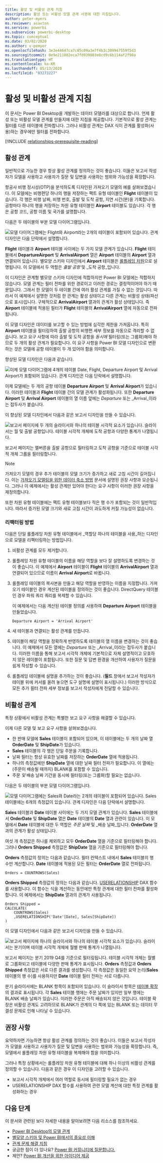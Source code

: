 ```yaml
---
title: 활성 및 비활성 관계 지침
description: 활성 또는 비활성 모델 관계 사용에 대한 지침입니다.
author: peter-myers
ms.reviewer: asaxton
ms.service: powerbi
ms.subservice: powerbi-desktop
ms.topic: conceptual
ms.date: 03/02/2020
ms.author: v-pemyer
ms.openlocfilehash: 3e3e44647ca7c85c09a3e7f4b3c309947559f5d3
ms.sourcegitcommit: 0e9e211082eca7fd939803e0cd9c6b114af2f90a
ms.translationtype: HT
ms.contentlocale: ko-KR
ms.lasthandoff: 05/13/2020
ms.locfileid: "83273227"
---
```

# <a name="active-vs-inactive-relationship-guidance"></a>활성 및 비활성 관계 지침

이 문서는 Power BI Desktop을 개발하는 데이터 모델러를 대상으로 합니다. 언제 활성 또는 비활성 모델 관계를 만들지에 대한 지침을 제공합니다. 기본적으로 활성 관계는 필터를 다른 테이블에 전파합니다. 그러나 비활성 관계는 DAX 식이 관계를 활성화(사용)하는 경우에만 필터를 전파합니다.

[!INCLUDE [relationships-prerequisite-reading](includes/relationships-prerequisite-reading.md)]

## <a name="active-relationships"></a>활성 관계

일반적으로 가능한 경우 항상 활성 관계를 정의하는 것이 좋습니다. 이들은 보고서 작성자가 모델을 사용하고 사용자가 질문 및 답변을 사용하는 범위와 가능성을 확장합니다.

항공사 비행 정시성(OTP)을 분석하도록 디자인된 가져오기 모델의 예를 살펴보겠습니다. 이 모델에는 비행편당 하나의 행을 저장하는 팩트 유형 테이블인 **Flight** 테이블이 있습니다. 각 행은 비행 날짜, 비행 번호, 출발 및 도착 공항, 지연 시간(분)을 기록합니다. 공항마다 하나의 행을 저장하는 차원 유형 테이블인 **Airport** 테이블도 있습니다. 각 행은 공항 코드, 공항 이름 및 국가를 설명합니다.

다음은 두 테이블의 부분 모델 다이어그램입니다.

![모델 다이어그램에는 Flight와 Airport라는 2개의 테이블이 포함되어 있습니다. 관계 디자인은 다음 단락에서 설명합니다.](media/relationships-active-inactive/flight-model-1.png)

**Flight** 테이블과 **Airport** 테이블 사이에는 두 가지 모델 관계가 있습니다. **Flight** 테이블에서 **DepartureAirport** 및 **ArrivalAirport** 열은 **Airport** 테이블의 **Airport** 열과 연결되어 있습니다. 별모양 스키마 디자인에서 **Airport** 테이블은 [롤플레잉 차원](star-schema.md#role-playing-dimensions)으로 설명됩니다. 이 모델에서 두 역할은 _출발 공항_ 및 _도착 공항_입니다.

이 디자인은 관계형 별모양 스키마 디자인에 적합하지만 Power BI 모델에는 적합하지 않습니다. 모델 관계는 필터 전파를 위한 경로이고 이러한 경로는 결정적이어야 하기 때문입니다. 그래서 한 모델이 두 테이블 간에 여러 활성 관계를 가질 수 없는 것입니다. 따라서 이 예제에서 설명한 것처럼 한 관계는 활성 상태이고 다른 관계는 비활성 상태(파선으로 표시)입니다. 구체적으로 **ArrivalAirport** 열과의 관계가 활성 상태입니다. 즉 **Airport** 테이블에 적용된 필터가 **Flight** 테이블의 **ArrivalAirport** 열에 자동으로 전파됩니다.

이 모델 디자인은 데이터를 보고할 수 있는 방법에 심각한 제한을 가져옵니다. 특히 **Airport** 테이블을 필터링하여 출발 공항의 비행편 세부 정보를 자동으로 격리할 수 없습니다. 보고 요구 사항에 따라 출발 및 도착 공항을 _동시에_ 필터링(또는 그룹화)해야 하므로 두 개의 활성 관계가 필요합니다. 이 요구 사항을 Power BI 모델 디자인으로 변환하는 것은 모델에 공항 테이블이 두 개 있어야 함을 의미합니다.

향상된 모델 디자인은 다음과 같습니다.

![이제 모델 다이어그램에 4개의 테이블 Date, Flight, Departure Airport 및 Arrival Airport가 포함되어 있습니다. 관계 디자인은 다음 단락에서 설명합니다.](media/relationships-active-inactive/flight-model-2.png)

이제 모델에는 두 개의 공항 테이블 **Departure Airport** 및 **Arrival Airport**가 있습니다. 이러한 테이블과 **Flight** 테이블 간의 모델 관계가 활성화됩니다. 또한 **Departure Airport** 및 **Arrival Airport** 테이블의 열 이름 앞에는 _Departure_ 또는 _Arrival_이라는 접두사가 붙습니다.

이 향상된 모델 디자인에서 다음과 같은 보고서 디자인을 만들 수 있습니다.

![보고서 페이지에 두 개의 슬라이서와 하나의 테이블 시각적 요소가 있습니다. 슬라이서는 월 및 출발 공항입니다. 테이블 시각적 개체에 도착 공항과 다양한 통계가 나열됩니다.](media/relationships-active-inactive/flight-report-design.png)

보고서 페이지는 멜버른을 출발 공항으로 필터링하고 도착 공항을 기준으로 테이블 시각적 개체 그룹을 필터링합니다.

> [!NOTE]
> 가져오기 모델의 경우 추가 테이블의 모델 크기가 증가하고 새로 고침 시간이 길어집니다. 이는 [가져오기 모델링을 위한 데이터 축소 방법](import-modeling-data-reduction.md) 문서에 설명된 권장 사항과 모순됩니다. 그러나 이 예제에서는 활성 관계만 있어야 한다는 요구 사항이 이러한 권장 사항을 재정의합니다.
>
> 또한 차원 유형 테이블에는 팩트 유형 테이블보다 적은 행 수가 포함되는 것이 일반적입니다. 따라서 증가된 모델 크기와 새로 고침 시간이 과도하게 커질 가능성이 없습니다.

### <a name="refactoring-methodology"></a>리팩터링 방법

다음은 단일 롤플레잉 차원 유형 테이블에서 _역할당 하나의 테이블을 사용_하는 디자인으로 모델을 리팩터링하는 방법입니다.

1. 비활성 관계를 모두 제거합니다.
2. 롤플레잉 차원 유형 테이블의 이름을 해당 역할을 보다 잘 설명하도록 변경하는 것이 좋습니다. 이 예제에서 **Airport** 테이블이 **Flight** 테이블의 **ArrivalAirport** 열과 연결되어 있으므로 이름이 **Arrival Airport**로 바뀝니다.
3. 롤플레잉 테이블의 복사본을 만들고 해당 역할을 반영하는 이름을 지정합니다. 가져오기 테이블인 경우 계산된 테이블을 정의하는 것이 좋습니다. DirectQuery 테이블인 경우 파워 쿼리 쿼리를 복제할 수 있습니다.

    이 예제에서는 다음 계산된 테이블 정의를 사용하여 **Departure Airport** 테이블을 만들었습니다.

    ```dax
    Departure Airport = 'Arrival Airport'
    ```

4. 새 테이블과 연결되는 활성 관계를 만듭니다.
5. 테이블이 해당 역할을 정확하게 반영하도록 테이블의 열 이름을 변경하는 것이 좋습니다. 이 예제에서 모든 열에는 _Departure_ 또는 _Arrival_이라는 접두사가 붙습니다. 이러한 이름을 통해 보고서 시각적 개체에 기본적으로 자체 설명적이고 모호하지 않은 레이블이 포함됩니다. 또한 질문 및 답변 환경을 개선하여 사용자가 질문을 쉽게 작성할 수 있습니다.
6. 롤플레잉 테이블에 설명을 추가하는 것이 좋습니다. (**필드** 창에서 보고서 작성자가 테이블 위에 커서를 올려 놓으면 도구 설명에 설명이 표시됩니다.) 이러한 방식으로 모든 추가 필터 전파 세부 정보를 보고서 작성자에게 전달할 수 있습니다.

## <a name="inactive-relationships"></a>비활성 관계

특정 상황에서 비활성 관계는 특별한 보고 요구 사항을 해결할 수 있습니다.

이제 다른 모델 및 보고 요구 사항을 살펴보겠습니다.

- 한 판매 모델에 **Sales** 테이블이 포함되어 있으며, 이 테이블에는 두 개의 날짜 열 **OrderDate** 및 **ShipDate**가 있습니다.
- **Sales** 테이블의 각 행은 단일 주문을 기록합니다.
- 날짜 필터는 항상 유효한 날짜를 저장하는 **OrderDate** 열에 적용됩니다.
- 하나의 측정값에만 **ShipDate** 열에 대한 날짜 필터 전파가 필요합니다. 이 열에는 (주문이 배송될 때까지) BLANK를 포함할 수 있습니다.
- 주문 _및_ 배송 날짜 기간을 동시에 필터링(또는 그룹화)할 필요는 없습니다.

다음은 두 테이블의 부분 모델 다이어그램입니다.

![모델 다이어그램에는 Sales와 Date라는 2개의 테이블이 포함되어 있습니다. Sales 테이블에는 6개의 측정값이 있습니다. 관계 디자인은 다음 단락에서 설명합니다.](media/relationships-active-inactive/sales-model.png)

**Sales** 테이블과 **Date** 테이블 사이에는 두 가지 모델 관계가 있습니다. **Sales** 테이블에서 **OrderDate** 및 **ShipDate** 열은 **Date** 테이블의 **Date** 열과 관련이 있습니다. 이 모델에서 **Date** 테이블에 대한 두 역할은 _주문 날짜_ 및 _배송 날짜_입니다. **OrderDate** 열과의 관계가 활성 상태입니다.

여섯 개 측정값은 하나를 제외하고 모두 **OrderDate** 열을 기준으로 필터링해야 합니다. 그러나 **Orders Shipped** 측정값은 **ShipDate** 열을 기준으로 필터링해야 합니다.

**Orders** 측정값의 정의는 다음과 같습니다. 필터 컨텍스트 내에서 **Sales** 테이블의 행 수만 계산합니다. **Date** 테이블에 적용된 모든 필터는 **OrderDate** 열로 전파됩니다.

```dax
Orders = COUNTROWS(Sales)
```

**Orders Shipped** 측정값의 정의는 다음과 같습니다. [USERELATIONSHIP](/dax/userelationship-function-dax) DAX 함수를 사용합니다. 이 함수는 식을 계산하는 동안에만 특정 관계에 대한 필터 전파를 활성화합니다. 이 예제에서는 **ShipDate** 열과의 관계가 사용됩니다.

```dax
Orders Shipped =
CALCULATE(
    COUNTROWS(Sales)
    ,USERELATIONSHIP('Date'[Date], Sales[ShipDate])
)
```

이 모델 디자인에서 다음과 같은 보고서 디자인을 만들 수 있습니다.

![보고서 페이지에 하나의 슬라이서와 하나의 테이블 시각적 요소가 있습니다. 슬라이서는 분기이며 테이블 시각적 개체에 월별 판매 통계가 나열됩니다.](media/relationships-active-inactive/sales-report-design.png)

보고서 페이지는 분기 2019 Q4를 기준으로 필터링됩니다. 테이블 시각적 개체는 월별로 그룹화되고 테이블에 다양한 판매 통계가 표시됩니다. **Orders** 측정값과 **Orders Shipped** 측정값은 서로 다른 결과를 생성합니다. 각 측정값은 동일한 요약 논리(**Sales** 테이블의 행 수)를 사용하지만 **Date** 테이블 필터 전파는 서로 다릅니다.

분기 슬라이서에는 BLANK 항목이 포함되어 있습니다. 이 슬라이서 항목은 [테이블 확장](../transform-model/desktop-relationships-understand.md#strong-relationships)의 결과로 표시됩니다. 각 **Sales** 테이블 행에는 주문 날짜가 있지만 일부 행에는 BLANK 배송 날짜가 있습니다. 이러한 주문은 아직 배송되지 않은 것입니다. 테이블 확장은 비활성 관계도 고려하므로 BLANK가 관계의 다 쪽에 있는 BLANK 또는 데이터 무결성 문제로 인해 나타날 수 있습니다.

## <a name="recommendations"></a>권장 사항

요약하자면 가능하면 항상 활성 관계를 정의하는 것이 좋습니다. 이들은 보고서 작성자가 모델을 사용하고 사용자가 질문 및 답변을 사용하는 범위와 가능성을 확장합니다. 즉, 모델에서 롤플레잉 차원 유형 테이블을 복제해야 함을 의미합니다.

그러나 특정 상황에서는 롤플레잉 차원 유형 테이블에 대해 하나 이상의 비활성 관계를 정의할 수 있습니다. 다음과 같은 경우 이 디자인을 고려할 수 있습니다.

- 보고서 시각적 개체에서 여러 역할로 동시에 필터링할 필요가 없는 경우
- USERELATIONSHIP DAX 함수를 사용하여 관련 모델 계산에 대한 특정 관계를 활성화하는 경우

## <a name="next-steps"></a>다음 단계

이 문서와 관련된 보다 자세한 내용을 알아보려면 다음 리소스를 참조하세요.

- [Power BI Desktop의 모델 관계](../transform-model/desktop-relationships-understand.md)
- [별모양 스키마 및 Power BI에서의 중요성 이해](star-schema.md)
- [관계 문제 해결 지침](relationships-troubleshoot.md)
- 궁금한 점이 더 있나요? [Power BI 커뮤니티에 질문합니다.](https://community.powerbi.com/)
- 제안? [Power BI 개선을 위한 아이디어 제공](https://ideas.powerbi.com/)

